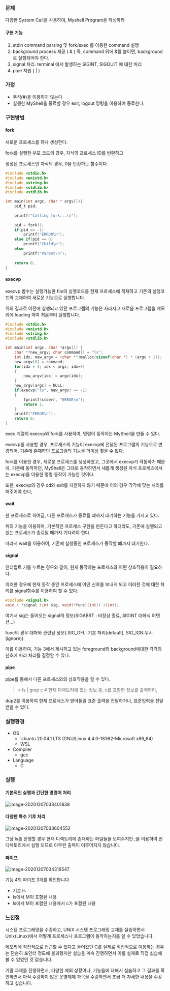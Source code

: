 ### 문제

다양한 System Call을 사용하여, Myshell Program을 작성하라

#### 구현 기능

1. stdin command parsing 및 fork/exec 를 이용한 command 실행
2. background process 제공 ( & ) 즉, command 뒤에 &를 붙이면, background 로 실행되어야 한다. 
3. signal 처리. terminal 에서 발생하는 SIGINT, SIGQUIT 에 대한 처리
4. pipe 지원 ( | )

### 가정

+ 주석(#)을 이용하지 않는다
+ 실행한 MyShell을 종료할 경우 exit, logout 명령을 이용하여 종료한다.

### 구현방법

#### fork

새로운 프로세스를 하나 생성한다.

fork를 실행한 부모 코드의 경우, 자식의 프로세스 ID를 반환하고

생성된 프로세스인 자식의 경우, 0을 반환하는 함수이다.

```c
#include <stdio.h> 
#include <unistd.h> 
#include <string.h> 
#include <stdlib.h>
#include <stdlib.h>

int main(int argc, char * argv[]){
    pid_t pid;
    
    printf("Calling fork...\n");
    
    pid = fork();
    if(pid == -1)
        printf("ERROR\n");
	else if(pid == 0)
        printf("Child\n");
	else
        printf("Parent\n");
    
    return 0;
}
```

#### execvp

execvp 함수는 실행가능한 file의 실행코드를 현재 프로세스에 적재하고 기존의 실행코드와 교체하여 새로운 기능으로 실행합니다.

위의 결과로 이전에 실행되고 있던 프로그램의 기능은 사라지고 새로움 프로그램을 메모리에 loading 하여 처음부터 실행합니다.

```c
#include <stdio.h> 
#include <unistd.h> 
#include <string.h> 
#include <stdlib.h>

int main(int argc, char *argv[]) { 
    char **new_argv; char command[] = "ls"; 
    int idx; new_argv = (char **)malloc(sizeof(char *) * (argc + 1));
    new_argv[0] = command;
    for(idx = 1; idx < argc; idx++) 
    { 
        new_argv[idx] = argv[idx]; 
    } 
    new_argv[argc] = NULL; 
    if(execvp("ls", new_argv) == -1) 
    {
        fprintf(stderr, "ERROR\n"); 
        return 1; 
    }
    printf("ERROR\n"); 
    return 0; 
}
```

exec 계열의 execvp와 fork를 사용하여, 명령이 동작하는 MyShell을 만들 수 있다.

execvp를 사용할 경우, 프로세스의 기능이 execvp에 전달된 프로그램의 기능으로 변경되어, 기존에 존재하던 프로그램의 기능을 더이상 찾을 수 없다.

fork를 이용한 경우, 새로운 프로세스를 생성하였고, 그곳에서 execvp가 작동하기 때문에, 기존에 동작하던, MyShell은 그대로 동작하면서 새롭게 생성된 자식 프로세스에서는 execvp를 이용한 명령 동작이 가능한 것이다.

또한, execvp의 경우 cd와 exit를 지원하지 않기 때문에 이의 경우 각각에 맞는 처리를 해주어야 한다,

#### wait

한 프로세스로 하여금, 다른 프로세스가 종료될 떄까지 대기하는 기능을 가지고 있다.

위의 기능을 이용하여, 기본적인 프로세스 구현을 만든다고 하더라도, 기존에 실행되고 있는 프로세스가 종료될 때까지 기다려야 한다.

따라서 wait을 이용하여, 기존에 실행중인 프로세스가 동작할 떄까지 대기한다.

#### signal

인터럽트 키를 누르는 경우와 같이, 현재 동작하는 프로세스와 어떤 상호작용이 필요하다.

이러한 경우에 현재 동작 중인 프로세스에 어떤 신호를 보내게 되고 이러한 것에 대한 처리를 signal함수를 이용하여 할 수 있다.

```c
#include <signal.h>
void ( *signal (int sig, void(*func)(int)) )(int);
```

여기서 sig는 들어오는 signal의 정보(SIGABRT : 비정상 종료, SIGINT 대화식 어텐션...)

func의 경우 대처와 관련된 정보(.SIG_DFL: 기본 처리(default), SIG_IGN:무시(ignore))

이를 이용하여, 기능 3에서 제시하고 있는 foreground와 background에대한 각각의 신호에 따라 처리를 결정할 수 있다.

#### pipe

pipe를 통해서 다른 프로세스와의 상호작용을 할 수 있다.

> \> ls | grep c # 현재 디렉토리에 있는 정보 중, c를 포함한 정보를 출력하라,

dup2를 이용하여 현재 프로세스가 받아들일 표준 출력을 전달하거나, 표준입력을 전달받을 수 있다.

### 실행환경

+ OS
  + Ubuntu 20.04.1 LTS (GNU/Linux 4.4.0-18362-Microsoft x86_64)
  + WSL
+ Compiler
  + gcc
+ Language
  + C

### 실행

#### 기본적인 실행과 간단한 명령어 처리

![image-20201207033401838](C:\Users\user\AppData\Roaming\Typora\typora-user-images\image-20201207033401838.png)

#### 다양한 특수 기호 처리

![image-20201207033604552](C:\Users\user\AppData\Roaming\Typora\typora-user-images\image-20201207033604552.png)

그냥 ls를 진행할 경우 현재 디렉토리에 존재하는 파일들을 보여주지만 ;을 이용하여 빈 디렉토리에서 실행 되므로 아무런 출력이 이루어지지 않습니다.

#### 파이프

![image-20201207034316547](C:\Users\user\AppData\Roaming\Typora\typora-user-images\image-20201207034316547.png)

기능 4의 파이프 3개를 확인합니다

+ 기본 ls
+ ls에서 M이 포함된 내용
+ ls에서 M이 포함된 내용에서 c가 포함된 내용

### 느낀점

시스템 프로그래밍을 수강하고, UNIX 시스템 프로그래밍 교재를 실습하면서 Unix(Linux)에서 어떻게 프로세스나 프로그램이 동작하는지를 알 수 있었습니다.

메모리에 직접적으로 접근할 수 있다고 들어왔던 C를 실제로 직접적으로 이용하는 경우는 단순히 포인터 정도에 불과했지만 실습을 계속 진행하면서 이를 실제로 직접 싨습해 볼 수 있었던 것 같습니다.

기말 과제를 진행하면서, 다양한 예외 상황이나, 기능들에 대해서 실습하고 그 결과를 확인하면서 아직 수강하지 않은 운영체제 과목을 수강하면서 조금 더 자세한 내용을 수강하고 싶습니다.

